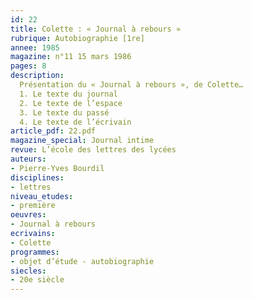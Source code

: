 ```yaml
---
id: 22
title: Colette : « Journal à rebours »
rubrique: Autobiographie [1re]
annee: 1985
magazine: n°11 15 mars 1986
pages: 8
description: 
  Présentation du « Journal à rebours », de Colette…
  1. Le texte du journal
  2. Le texte de l’espace
  3. Le texte du passé
  4. Le texte de l’écrivain
article_pdf: 22.pdf
magazine_special: Journal intime
revue: L’école des lettres des lycées
auteurs:
- Pierre-Yves Bourdil
disciplines:
- lettres
niveau_etudes:
- première
oeuvres:
- Journal à rebours
ecrivains: 
- Colette
programmes:
- objet d’étude - autobiographie
siecles:
- 20e siècle
---
```

